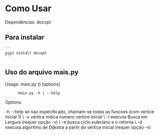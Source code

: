 # Como Usar

Dependências:
    docopt

## Para instalar

    ```
    pip3 install docopt
    ```

## Uso do arquivo mais.py

Usage: main.py (<arquivoDeGrafo>) [options]

          main.py -h | --help

Options:

  -h --help     se nao especificado, chamam-se todas as funcoes (com vertice inicial 1) \\
  -v vertice    indica numero vertice inicial \\
  -l            executa Busca em Largura (requer opção -v) \\
  -e            busca ciclo euleriano e o retorna \\
  -d            executa algoritmo de Dijkstra a partir do vertice inicial (requer opção -v)